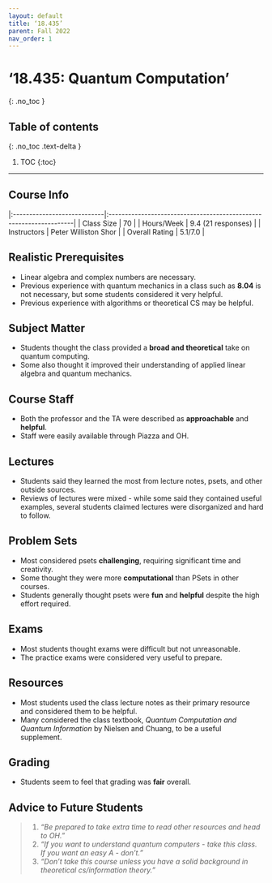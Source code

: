 ```yaml
---
layout: default
title: ‘18.435’
parent: Fall 2022
nav_order: 1
---
```


# ‘18.435: Quantum Computation’
{: .no_toc }

## Table of contents
{: .no_toc .text-delta }

1. TOC
{:toc}

---

## Course Info

|:----------------------------|:-------------------------------------------------------------------|
| Class Size    		| 70                                                           		|
| Hours/Week        	| 9.4 (21 responses)                                          	| 
| Instructors         	| Peter Williston Shor					|
| Overall Rating	| 5.1/7.0						|

## Realistic Prerequisites
* Linear algebra and complex numbers are necessary.
* Previous experience with quantum mechanics in a class such as **8.04** is not necessary, but some students considered it very helpful.
* Previous experience with algorithms or theoretical CS may be helpful.

## Subject Matter
* Students thought the class provided a **broad and theoretical** take on quantum computing.
* Some also thought it improved their understanding of applied linear algebra and quantum mechanics. 

## Course Staff
* Both the professor and the TA were described as **approachable** and **helpful**.
* Staff were easily available through Piazza and OH.

## Lectures
* Students said they learned the most from lecture notes, psets, and other outside sources.
* Reviews of lectures were mixed - while some said they contained useful examples, several students claimed lectures were disorganized and hard to follow.

## Problem Sets
* Most considered psets **challenging**, requiring significant time and creativity.
* Some thought they were more **computational** than PSets in other courses.
* Students generally thought psets were **fun** and **helpful** despite the high effort required.

## Exams
* Most students thought exams were difficult but not unreasonable.
* The practice exams were considered very useful to prepare.

## Resources
* Most students used the class lecture notes as their primary resource and considered them to be helpful.
* Many considered the class textbook, *Quantum Computation and Quantum Information* by Nielsen and Chuang, to be a useful supplement.

## Grading
* Students seem to feel that grading was **fair** overall. 

## Advice to Future Students
> 1. *“Be prepared to take extra time to read other resources and head to OH.”* 
> 2. *“If you want to understand quantum computers - take this class. If you want an easy A -
don’t.”*
> 3. *“Don’t take this course unless you have a solid background in theoretical cs/information
theory.”*
